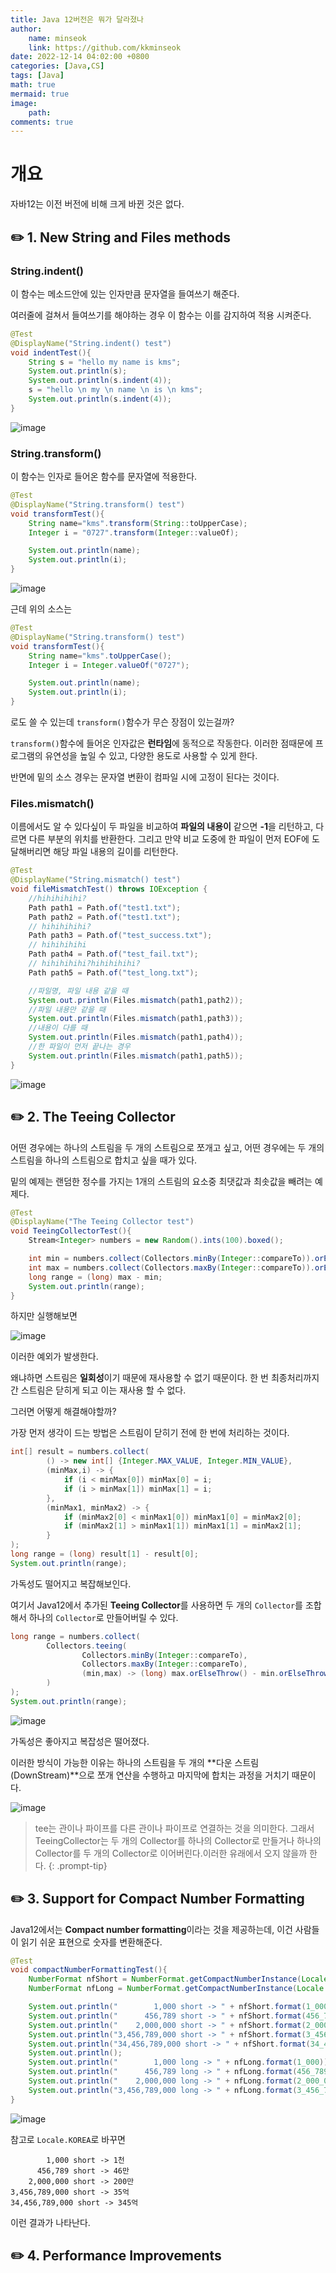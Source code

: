 ```yaml
---
title: Java 12버전은 뭐가 달라졌나
author: 
    name: minseok
    link: https://github.com/kkminseok
date: 2022-12-14 04:02:00 +0800
categories: [Java,CS]
tags: [Java]
math: true
mermaid: true
image: 
    path: 
comments: true
---
```


# 개요

자바12는 이전 버전에 비해 크게 바뀐 것은 없다.

## ✏️ 1. New String and Files methods

### String.indent()

이 함수는 메소드안에 있는 인자만큼 문자열을 들여쓰기 해준다. 

여러줄에 걸쳐서 들여쓰기를 해야하는 경우 이 함수는 이를 감지하여 적용 시켜준다.

```java
@Test
@DisplayName("String.indent() test")
void indentTest(){
    String s = "hello my name is kms";
    System.out.println(s);
    System.out.println(s.indent(4));
    s = "hello \n my \n name \n is \n kms";
    System.out.println(s.indent(4));
}
```

![image](https://user-images.githubusercontent.com/30401054/207633423-ace3f110-a2b2-47e8-8358-2685de304b6d.png)

### String.transform()

이 함수는 인자로 들어온 함수를 문자열에 적용한다.

```java
@Test
@DisplayName("String.transform() test")
void transformTest(){
    String name="kms".transform(String::toUpperCase);
    Integer i = "0727".transform(Integer::valueOf);

    System.out.println(name);
    System.out.println(i);
}
```

![image](https://user-images.githubusercontent.com/30401054/207896560-1088ab08-5c6e-4352-81ab-3bdda16e909b.png)

근데 위의 소스는

```java
@Test
@DisplayName("String.transform() test")
void transformTest(){
    String name="kms".toUpperCase();
    Integer i = Integer.valueOf("0727");

    System.out.println(name);
    System.out.println(i);
}
```


로도 쓸 수 있는데 `transform()`함수가 무슨 장점이 있는걸까?

`transform()`함수에 들어온 인자값은 **런타임**에 동적으로 작동한다.
이러한 점때문에 프로그램의 유연성을 높일 수 있고, 다양한 용도로 사용할 수 있게 한다.

반면에 밑의 소스 경우는 문자열 변환이 컴파일 시에 고정이 된다는 것이다.

### Files.mismatch()

이름에서도 알 수 있다싶이 두 파일을 비교하여 **파일의 내용이** 같으면 **-1**을 리턴하고, 다르면 다른 부분의 위치를 반환한다. 그리고 만약 비교 도중에 한 파일이 먼저 EOF에 도달해버리면 해당 파일 내용의 길이를 리턴한다.

```java
@Test
@DisplayName("String.mismatch() test")
void fileMismatchTest() throws IOException {
    //hihihihihi?
    Path path1 = Path.of("test1.txt");
    Path path2 = Path.of("test1.txt");
    // hihihihihi?
    Path path3 = Path.of("test_success.txt");
    // hihihihihi
    Path path4 = Path.of("test_fail.txt");
    // hihihihihi?hihihihihi?
    Path path5 = Path.of("test_long.txt");

    //파일명, 파일 내용 같을 때
    System.out.println(Files.mismatch(path1,path2));
    //파일 내용만 같을 때
    System.out.println(Files.mismatch(path1,path3));
    //내용이 다를 때
    System.out.println(Files.mismatch(path1,path4));
    //한 파일이 먼저 끝나는 경우
    System.out.println(Files.mismatch(path1,path5));
}
```

![image](https://user-images.githubusercontent.com/30401054/207900024-03e1bc57-f90c-4076-a1cc-f076dd212d8a.png)

## ✏️ 2. The Teeing Collector

어떤 경우에는 하나의 스트림을 두 개의 스트림으로 쪼개고 싶고, 어떤 경우에는 두 개의 스트림을 하나의 스트림으로 합치고 싶을 때가 있다.

밑의 예제는 랜덤한 정수를 가지는 1개의 스트림의 요소중 최댓값과 최솟값을 빼려는 예제다.

```java
@Test
@DisplayName("The Teeing Collector test")
void TeeingCollectorTest(){
    Stream<Integer> numbers = new Random().ints(100).boxed();

    int min = numbers.collect(Collectors.minBy(Integer::compareTo)).orElseThrow();
    int max = numbers.collect(Collectors.maxBy(Integer::compareTo)).orElseThrow();
    long range = (long) max - min;
    System.out.println(range);
}
```

하지만 실행해보면

![image](https://user-images.githubusercontent.com/30401054/207901669-86dfb41b-450e-49f4-9fab-5ac6560b3320.png)

이러한 예외가 발생한다.

왜냐하면 스트림은 **일회성**이기 때문에 재사용할 수 없기 때문이다. 한 번 최종처리까지 간 스트림은 닫히게 되고 이는 재사용 할 수 없다.

그러면 어떻게 해결해야할까?

가장 먼저 생각이 드는 방법은 스트림이 닫히기 전에 한 번에 처리하는 것이다.

```java
int[] result = numbers.collect(
        () -> new int[] {Integer.MAX_VALUE, Integer.MIN_VALUE},
        (minMax,i) -> {
            if (i < minMax[0]) minMax[0] = i;
            if (i > minMax[1]) minMax[1] = i;
        },
        (minMax1, minMax2) -> {
            if (minMax2[0] < minMax1[0]) minMax1[0] = minMax2[0];
            if (minMax2[1] > minMax1[1]) minMax1[1] = minMax2[1];
        }
);
long range = (long) result[1] - result[0];
System.out.println(range);
```

가독성도 떨어지고 복잡해보인다.

여기서 Java12에서 추가된 **Teeing Collector**를 사용하면 두 개의 `Collector`를 조합해서 하나의 `Collector`로 만들어버릴 수 있다.

```java
long range = numbers.collect(
        Collectors.teeing(
                Collectors.minBy(Integer::compareTo),
                Collectors.maxBy(Integer::compareTo),
                (min,max) -> (long) max.orElseThrow() - min.orElseThrow()
        )
);
System.out.println(range);
```

![image](https://user-images.githubusercontent.com/30401054/207906277-862f6b6c-3f3e-4ee7-985e-229ff85e5588.png)

가독성은 좋아지고 복잡성은 떨어졌다.

이러한 방식이 가능한 이유는 하나의 스트림을 두 개의 **다운 스트림(DownStream)**으로 쪼개 연산을 수행하고 마지막에 합치는 과정을 거치기 때문이다.

![image](https://user-images.githubusercontent.com/30401054/207906755-f1770e67-24b6-401c-b7c6-1f1564636c26.png)

> tee는 관이나 파이프를 다른 관이나 파이프로 연결하는 것을 의미한다. 그래서 TeeingCollector는 두 개의 Collector를 하나의 Collector로 만들거나 하나의 Collector를 두 개의 Collector로 이어버린다.이러한 유래에서 오지 않을까 한다.
{: .prompt-tip}

## ✏️ 3. Support for Compact Number Formatting

Java12에서는 **Compact number formatting**이라는 것을 제공하는데, 이건 사람들이 읽기 쉬운 표현으로 숫자를 변환해준다.

```java
@Test
void compactNumberFormattingTest(){
    NumberFormat nfShort = NumberFormat.getCompactNumberInstance(Locale.US,NumberFormat.Style.SHORT);
    NumberFormat nfLong = NumberFormat.getCompactNumberInstance(Locale.US,NumberFormat.Style.LONG);

    System.out.println("        1,000 short -> " + nfShort.format(1_000));
    System.out.println("      456,789 short -> " + nfShort.format(456_789));
    System.out.println("    2,000,000 short -> " + nfShort.format(2_000_000));
    System.out.println("3,456,789,000 short -> " + nfShort.format(3_456_789_000L));
    System.out.println("34,456,789,000 short -> " + nfShort.format(34_456_789_000L));
    System.out.println();
    System.out.println("        1,000 long -> " + nfLong.format(1_000));
    System.out.println("      456,789 long -> " + nfLong.format(456_789));
    System.out.println("    2,000,000 long -> " + nfLong.format(2_000_000));
    System.out.println("3,456,789,000 long -> " + nfLong.format(3_456_789_000L));
}
```

![image](https://user-images.githubusercontent.com/30401054/209474182-39d21dcd-7463-4a02-91bf-8b0bb4012d92.png)

참고로 `Locale.KOREA`로 바꾸면

```text
        1,000 short -> 1천
      456,789 short -> 46만
    2,000,000 short -> 200만
3,456,789,000 short -> 35억
34,456,789,000 short -> 345억
```

이런 결과가 나타난다.

## ✏️ 4. Performance Improvements



